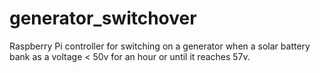 # generator_switchover
Raspberry Pi controller for switching on a generator when a solar battery bank as a voltage &lt; 50v for an hour or until it reaches 57v.
